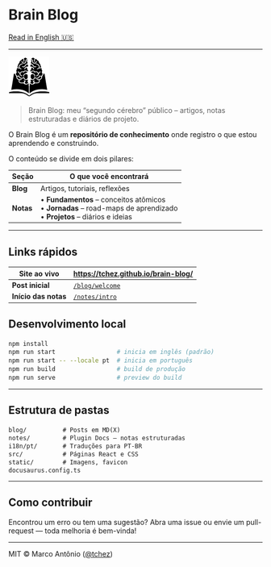 # Brain Blog

[Read in English 🇺🇸](./README.md)

---

![Logo do Brain Blog](./static/img/logo.png)

> Brain Blog: meu “segundo cérebro” público – artigos, notas estruturadas e diários de projeto.

O Brain Blog é um **repositório de conhecimento** onde registro o que estou aprendendo e construindo.

O conteúdo se divide em dois pilares:

| Seção     | O que você encontrará                                                                                                    |
| --------- | ------------------------------------------------------------------------------------------------------------------------ |
| **Blog**  | Artigos, tutoriais, reflexões                                                                                            |
| **Notas** | • **Fundamentos** – conceitos atômicos<br>• **Jornadas** – road-maps de aprendizado<br>• **Projetos** – diários e ideias |

---

## Links rápidos

| **Site ao vivo**     | <https://tchez.github.io/brain-blog/>           |
| -------------------- | ----------------------------------------------- |
| **Post inicial**     | [`/blog/welcome`](./blog/2025-05-04-welcome.md) |
| **Início das notas** | [`/notes/intro`](./notes/intro.md)              |

## Desenvolvimento local

```bash
npm install
npm run start                 # inicia em inglês (padrão)
npm run start -- --locale pt  # inicia em português
npm run build                 # build de produção
npm run serve                 # preview do build
```

---

## Estrutura de pastas

```
blog/          # Posts em MD(X)
notes/         # Plugin Docs – notas estruturadas
i18n/pt/       # Traduções para PT-BR
src/           # Páginas React e CSS
static/        # Imagens, favicon
docusaurus.config.ts
```

---

## Como contribuir

Encontrou um erro ou tem uma sugestão?
Abra uma issue ou envie um pull-request — toda melhoria é bem-vinda!

---

MIT © Marco Antônio ([@tchez](https://github.com/tchez))
